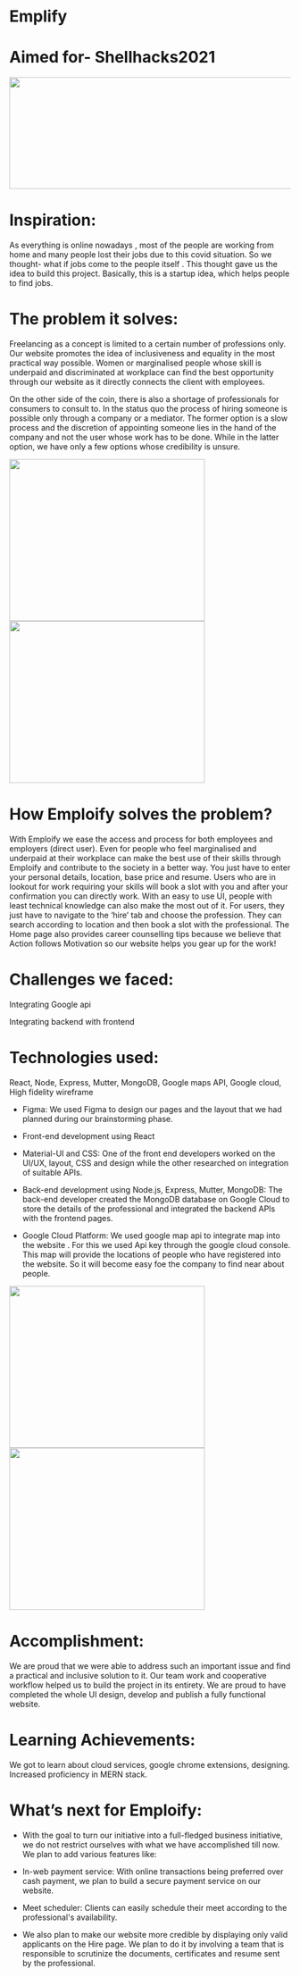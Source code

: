 # Emplify


# Aimed for- Shellhacks2021
<p align="center">
<img src="https://github.com/prachi237/Emploify/blob/master/src/assets/full_width.png" width="670" height="200" >
</p>

# Inspiration:

As everything is online nowadays , most of the people are working from home and many people lost their jobs due to this covid situation. So we thought- what if jobs come to the people itself . This thought gave us the idea to build this project. Basically, this is a startup idea, which helps people to find jobs.

# The problem it solves:
 
Freelancing as a concept is limited to a certain number of professions only. Our website promotes the idea of inclusiveness and equality in the most practical way possible. Women or marginalised people whose skill is underpaid and discriminated at workplace can find the best opportunity through our website as it directly connects the client with employees.  
 
On the other side of the coin, there is also a shortage of professionals for consumers to consult to. In the status quo the process of hiring someone is possible only through a company or a mediator. The former option is a slow process and the discretion of appointing someone lies in the hand of the company and not the user whose work has to be done. While in the latter option, we have only a few options whose credibility is unsure.


<img src= "https://github.com/prachi237/Emploify/blob/master/src/assets/Screenshot%20(133).png" width="350" height="290" >
<img src="https://github.com/prachi237/Emploify/blob/master/src/assets/Screenshot%20(134).png" width="350" height="290" >
 
# How Emploify solves the problem?
With Emploify we ease the access and process for both employees and employers (direct user). Even for people who feel marginalised and underpaid at their workplace can make the best use of their skills through Emploify and contribute to the society in a better way. You just have to enter your personal details, location, base price and resume. Users who are in lookout for work requiring your skills will book a slot with you and after your confirmation you can directly work. With an easy to use UI, people with least technical knowledge can also make the most out of it. For users, they just have to navigate to the ‘hire’ tab and choose the profession. They can search according to location and then book a slot with the professional. The Home page also provides career counselling tips because we believe that Action follows Motivation so our website helps you gear up for the work!

# Challenges we faced:
Integrating Google api

Integrating backend with frontend

# Technologies used:
React, Node, Express, Mutter, MongoDB, Google maps API, Google cloud,
High fidelity wireframe 

* Figma: 
We used Figma to design our pages and the layout that we had planned during our brainstorming phase.

* Front-end development using React

* Material-UI and CSS: 
One of the front end developers worked on the UI/UX, layout, CSS and design while the other researched on integration of suitable APIs.

* Back-end development
using Node.js, Express, Mutter, MongoDB: The back-end developer created the MongoDB database on Google Cloud to store the details of the professional and integrated the backend APIs with the frontend pages.

* Google Cloud Platform:
We used google map api to integrate map into the website . For this we used Api key through the google cloud console.  This map will provide the locations of people who have registered into the website. So it will become easy foe the company to find near about people.

<img src= "https://github.com/prachi237/Emploify/blob/master/src/assets/Screenshot%20(131).png" width="350" height="290" >
<img src="https://github.com/prachi237/Emploify/blob/master/src/assets/Screenshot%20(132).png" width="350" height="290" >
 
# Accomplishment:
We are proud that we were able to address such an important issue and find a practical and inclusive solution to it. Our team work and cooperative workflow helped us to build the project in its entirety. We are proud to have completed the whole UI design, develop and publish a fully functional website.
 
# Learning Achievements: 
 We got to learn about cloud services, google chrome extensions, designing. Increased proficiency in MERN stack.
 
# What’s next for Emploify:
* With the goal to turn our initiative into a full-fledged business initiative, we do not restrict ourselves with what we have accomplished till now. We plan to add various features like:

* In-web payment service: 
With online transactions being preferred over cash payment, we plan to build a secure payment service on our website.

* Meet scheduler: 
Clients can easily schedule their meet according to the professional's availability.

* We also plan to make our website more credible by displaying only valid applicants on the Hire page. We plan to do it by involving a team that is responsible to scrutinize the documents, certificates and resume sent by the professional.



